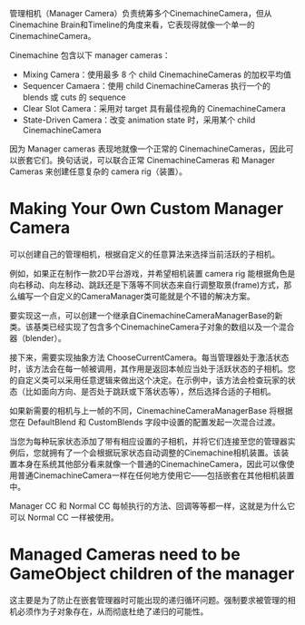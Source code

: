 管理相机（Manager Camera）负责统筹多个CinemachineCamera，但从Cinemachine Brain和Timeline的角度来看，它表现得就像一个单一的CinemachineCamera。

Cinemachine 包含以下 manager cameras：

- Mixing Camera：使用最多 8 个 child CinemachineCameras 的加权平均值
- Sequencer Camaera：使用 child CinemachineCameras 执行一个的 blends 或 cuts 的 sequence
- Clear Slot Camera：采用对 target 具有最佳视角的 CinemachineCamera
- State-Driven Camera：改变 animation state 时，采用某个 child CinemachineCamera

因为 Manager cameras 表现地就像一个正常的 CinemachineCameras，因此可以嵌套它们。换句话说，可以联合正常 CinemachineCameras 和 Manager Cameras 来创建任意复杂的 camera rig（装置）。

# Making Your Own Custom Manager Camera

可以创建自己的管理相机，根据自定义的任意算法来选择当前活跃的子相机。

例如，如果正在制作一款2D平台游戏，并希望相机装置 camera rig 能根据角色是向右移动、向左移动、跳跃还是下落等不同状态来自行调整取景(frame)方式，那么编写一个自定义的CameraManager类可能就是个不错的解决方案。

要实现这一点，可以创建一个继承自CinemachineCameraManagerBase的新类。该基类已经实现了包含多个CinemachineCamera子对象的数组以及一个混合器（blender）。

接下来，需要实现抽象方法 ChooseCurrentCamera。每当管理器处于激活状态时，该方法会在每一帧被调用，其作用是返回本帧应当处于活跃状态的子相机。您的自定义类可以采用任意逻辑来做出这个决定。在示例中，该方法会检查玩家的状态（比如面向方向、是否处于跳跃或下落状态等），然后选择合适的子相机。

如果新需要的相机与上一帧的不同，CinemachineCameraManagerBase 将根据您在 DefaultBlend 和 CustomBlends 字段中设置的配置发起一次混合过渡。

当您为每种玩家状态添加了带有相应设置的子相机，并将它们连接至您的管理器实例后，您就拥有了一个会根据玩家状态自动调整的Cinemachine相机装置。该装置本身在系统其他部分看来就像一个普通的CinemachineCamera，因此可以像使用普通CinemachineCamera一样在任何地方使用它——包括嵌套在其他相机装置中。

Manager CC 和 Normal CC 每帧执行的方法、回调等等都一样，这就是为什么它可以 Normal CC 一样被使用。

# Managed Cameras need to be GameObject children of the manager

这主要是为了防止在嵌套管理器时可能出现的递归循环问题。强制要求被管理的相机必须作为子对象存在，从而彻底杜绝了递归的可能性。



